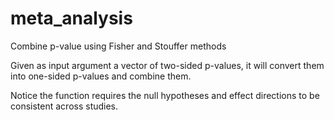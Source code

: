 # meta_analysis
Combine p-value using Fisher and Stouffer methods

Given as input argument a vector of two-sided p-values, it will convert them into one-sided p-values and combine them.

Notice the function requires the null hypotheses and effect directions to be consistent across studies.
